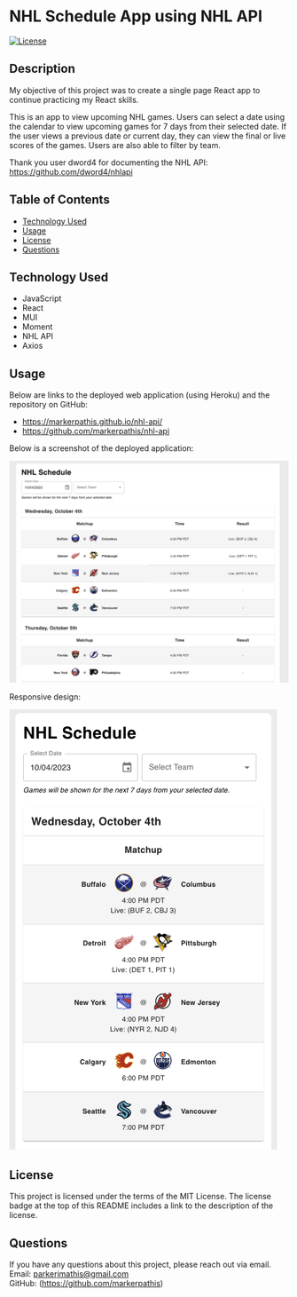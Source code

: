 # NHL Schedule App using NHL API

[![License](https://img.shields.io/badge/License-MIT_License-blue.svg)](https://mit-license.org/)

## Description

My objective of this project was to create a single page React app to continue practicing my React skills.

This is an app to view upcoming NHL games. Users can select a date using the calendar to view upcoming games for 7 days from their selected date. If the user views a previous date or current day, they can view the final or live scores of the games. Users are also able to filter by team.

Thank you user dword4 for documenting the NHL API:
https://github.com/dword4/nhlapi

## Table of Contents

- [Technology Used](#technology-used)
- [Usage](#usage)
- [License](#license)
- [Questions](#questions)

## Technology Used

- JavaScript
- React
- MUI
- Moment
- NHL API
- Axios

## Usage

Below are links to the deployed web application (using Heroku) and the repository on GitHub:

- https://markerpathis.github.io/nhl-api/
- https://github.com/markerpathis/nhl-api

Below is a screenshot of the deployed application:

![alt text](/assets/deployedApp.png)

Responsive design:

![alt text](/assets/deployedApp_mobile.png)

## License

This project is licensed under the terms of the MIT License. The license badge at the top of this README includes a link to the description of the license.

## Questions

If you have any questions about this project, please reach out via email. <br />
Email: parkerjmathis@gmail.com
<br />
GitHub: (https://github.com/markerpathis)
